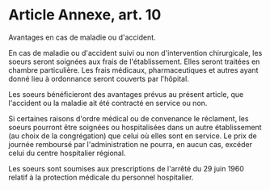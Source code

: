# Article Annexe, art. 10

Avantages en cas de maladie ou d'accident.

En cas de maladie ou d'accident suivi ou non d'intervention chirurgicale, les soeurs seront soignées aux frais de l'établissement. Elles seront traitées en chambre particulière. Les frais médicaux, pharmaceutiques et autres ayant donné lieu à ordonnance seront couverts par l'hôpital.

Les soeurs bénéficieront des avantages prévus au présent article, que l'accident ou la maladie ait été contracté en service ou non.

Si certaines raisons d'ordre médical ou de convenance le réclament, les soeurs pourront être soignées ou hospitalisées dans un autre établissement (au choix de la congrégation) que celui où elles sont en service. Le prix de journée remboursé par l'administration ne pourra, en aucun cas, excéder celui du centre hospitalier régional.

Les soeurs sont soumises aux prescriptions de l'arrêté du 29 juin 1960 relatif à la protection médicale du personnel hospitalier.
